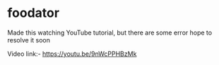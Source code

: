 # foodator
Made this watching YouTube tutorial, but there are some error hope to resolve it soon

Video link:- https://youtu.be/9nWcPPHBzMk
